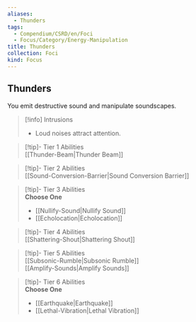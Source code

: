 ```yaml
---
aliases:
  - Thunders
tags:
  - Compendium/CSRD/en/Foci
  - Focus/Category/Energy-Manipulation
title: Thunders
collection: Foci
kind: Focus
---
```

## Thunders  
You emit destructive sound and manipulate soundscapes.  

>[!info] Intrusions  
>- Loud noises attract attention.  


>[!tip]- Tier 1 Abilities  
> [[Thunder-Beam|Thunder Beam]]  


>[!tip]- Tier 2 Abilities  
> [[Sound-Conversion-Barrier|Sound Conversion Barrier]]  


>[!tip]- Tier 3 Abilities  
> **Choose One**  
>- [[Nullify-Sound|Nullify Sound]]  
>- [[Echolocation|Echolocation]]  


>[!tip]- Tier 4 Abilities  
> [[Shattering-Shout|Shattering Shout]]  


>[!tip]- Tier 5 Abilities  
> [[Subsonic-Rumble|Subsonic Rumble]]  
> [[Amplify-Sounds|Amplify Sounds]]  


>[!tip]- Tier 6 Abilities  
> **Choose One**  
>- [[Earthquake|Earthquake]]  
>- [[Lethal-Vibration|Lethal Vibration]]
